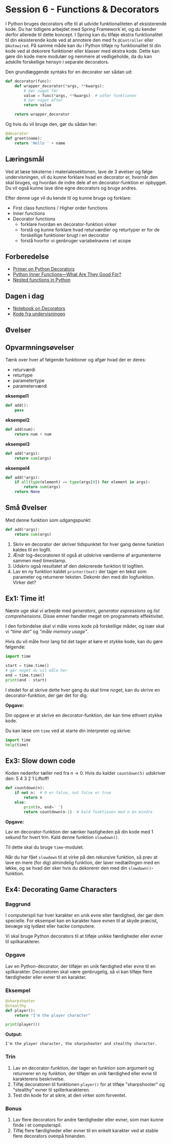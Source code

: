 # Session 6 - Functions & Decorators

I Python bruges decorators ofte til at udvide funktionaliteten af eksisterende kode. Du har tidligere arbejdet med Spring Framework´et, og du kender derfor allerede til dette koncept. I Spring kan du tilføje ekstra funktionalitet til din eksisterende kode ved at annotere den med fx `@Controller` eller `@Autowired`. På samme måde kan du i Python tilføje ny funktionalitet til din kode ved at dekorere funktioner eller klasser med ekstra kode. Dette kan gøre din kode mere modulær og nemmere at vedligeholde, da du kan adskille forskellige hensyn i separate decorators.

Den grundlæggende syntaks for en decorator ser sådan ud:

```python
def decorator(func):
    def wrapper_decorator(*args, **kwargs):
        # Gør noget før
        value = func(*args, **kwargs)  # udfør funktionen
        # Gør noget efter
        return value

    return wrapper_decorator
```

Og hvis du vil bruge den, gør du sådan her:

```python
@decorator
def greet(name):
    return 'Hello ' + name
```

## Læringsmål

Ved at læse teksterne i materialesektionen, lave de 3 øvelser og følge undervisningen, vil du kunne forklare hvad en decorator er, hvornår den skal bruges, og hvordan de indre dele af en decorator-funktion er opbygget. Du vil også kunne lave dine egne decorators og bruge andres.

Efter denne uge vil du kende til og kunne bruge og forklare:

- First class functions / Higher order functions
- Inner functions
- Decorator functions
  - forklare hvordan en decorator-funktion virker
  - forstå og kunne forklare hvad returværdier og returtyper er for de forskellige funktioner brugt i en decorator
  - forstå hvorfor vi genbruger variabelnavne i et scope

## Forberedelse
- [Primer on Python Decorators](https://realpython.com/primer-on-python-decorators/)
- [Python Inner Functions—What Are They Good For?](https://realpython.com/inner-functions-what-are-they-good-for/)
- [Nested functions in Python](https://www.pythonmorsels.com/nested-functions/)

## Dagen i dag
- [Notebook on Decorators](Decorators.ipynb)
- [Kode fra undervisningen](kode_fra_undervisningen.ipynb)

## Øvelser

## Opvarmningsøvelser

Tænk over hver af følgende funktioner og afgør hvad der er deres:

- returværdi
- returtype
- parametertype
- parameterværdi

**eksempel1**

```python
def add():
    pass
```

**eksempel2**

```python
def add(num):
    return num + num
```

**eksempel3**

```python
def add(*args):
    return sum(args)
```

**eksempel4**

```python
def add(*args):
    if all(type(element) == type(args[0]) for element in args):
        return sum(args)
    return None
```

## Små Øvelser


Med denne funktion som udgangspunkt:

```python
def add(*args):
    return sum(args)
```

1. Skriv en decorator der skriver tidspunktet for hver gang denne funktion kaldes til en logfil.
2. Ændr log-decoratoren til også at udskrive værdierne af argumenterne sammen med timestamp.
3. Udskriv også resultatet af den dekorerede funktion til logfilen.
4. Lav en ny funktion kaldet `printer(text)` der tager en tekst som parameter og returnerer teksten. Dekorér den med din logfunktion. Virker det?

## Ex1: Time it!


Næste uge skal vi arbejde med *generators*, *generator expressions* og *list comprehensions*. Disse emner handler meget om programmets effektivitet.

I den forbindelse skal vi måle vores kode på forskellige måder, og især skal vi *"time det"* og *"måle memory usage"*.

Hvis du vil måle hvor lang tid det tager at køre et stykke kode, kan du gøre følgende:

```python
import time

start = time.time()
# gør noget du vil måle her
end = time.time()
print(end - start)
```

I stedet for at skrive dette hver gang du skal time noget, kan du skrive en decorator-funktion, der gør det for dig.

**Opgave:**

Din opgave er at skrive en decorator-funktion, der kan time ethvert stykke kode.

Du kan læse om `time` ved at starte din interpreter og skrive:

```python
import time
help(time)
```

## Ex3: Slow down code


Koden nedenfor tæller ned fra n -> 0. Hvis du kalder `countdown(5)` udskriver den: 5 4 3 2 1 Liftoff!

```python
def countdown(n):
    if not n:  # 0 er false, not false er true
        return n
    else:
        print(n, end=' ')
        return countdown(n-1)  # kald funktionen med n én mindre
```

**Opgave:**

Lav en decorator-funktion der sænker hastigheden på din kode med 1 sekund for hvert trin. Kald denne funktion `slowdown()`.

Til dette skal du bruge `time`-modulet.

Når du har fået `slowdown` til at virke på den rekursive funktion, så prøv at lave en mere (for dig) almindelig funktion, der laver nedtællingen med en løkke, og se hvad der sker hvis du dekorerer den med din `slowdown()`-funktion.

## Ex4: Decorating Game Characters

### Baggrund

I computerspil har hver karakter en unik evne eller færdighed, der gør dem specielle. For eksempel kan en karakter have evnen til at skyde præcist, bevæge sig lydløst eller hacke computere.

Vi skal bruge Python decorators til at tilføje unikke færdigheder eller evner til spilkarakterer.

### Opgave

Lav en Python-decorator, der tilføjer en unik færdighed eller evne til en spilkarakter. Decoratoren skal være genbrugelig, så vi kan tilføje flere færdigheder eller evner til en karakter.

### Eksempel

```python
@sharpshooter
@stealthy
def player():
    return "I'm the player character"

print(player())
```

**Output:**

```
I'm the player character, the sharpshooter and stealthy character.
```

### Trin

1. Lav en decorator-funktion, der tager en funktion som argument og returnerer en ny funktion, der tilføjer en unik færdighed eller evne til karakterens beskrivelse.
2. Tilføj decoratoren til funktionen `player()` for at tilføje "sharpshooter" og "stealthy" evner til spillerkarakteren.
3. Test din kode for at sikre, at den virker som forventet.

### Bonus

1. Lav flere decorators for andre færdigheder eller evner, som man kunne finde i et computerspil.
2. Tilføj flere færdigheder eller evner til en enkelt karakter ved at stable flere decorators ovenpå hinanden.


<!--
## Materialer



- [Øvelser](exercises.md)
-->
<!--
- [Code examples from teachings](https://github.com/python-elective-kea/spring2023-code-examples-from-teachings/tree/master/ses6) 
-->
